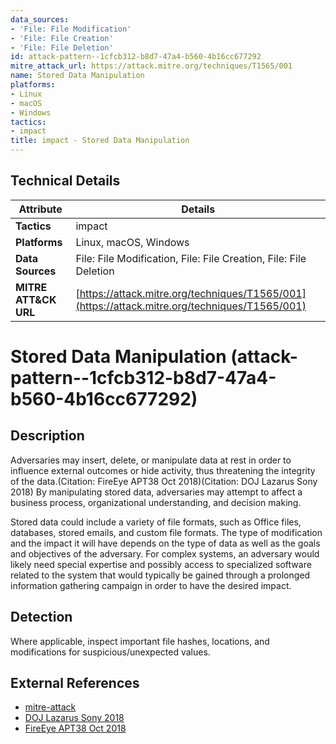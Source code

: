 ```yaml
---
data_sources:
- 'File: File Modification'
- 'File: File Creation'
- 'File: File Deletion'
id: attack-pattern--1cfcb312-b8d7-47a4-b560-4b16cc677292
mitre_attack_url: https://attack.mitre.org/techniques/T1565/001
name: Stored Data Manipulation
platforms:
- Linux
- macOS
- Windows
tactics:
- impact
title: impact - Stored Data Manipulation
---
```


## Technical Details

| Attribute | Details |
|-----------|----------|
| **Tactics** | impact |
| **Platforms** | Linux, macOS, Windows |
| **Data Sources** | File: File Modification, File: File Creation, File: File Deletion |
| **MITRE ATT&CK URL** | [https://attack.mitre.org/techniques/T1565/001](https://attack.mitre.org/techniques/T1565/001) |

# Stored Data Manipulation (attack-pattern--1cfcb312-b8d7-47a4-b560-4b16cc677292)

## Description
Adversaries may insert, delete, or manipulate data at rest in order to influence external outcomes or hide activity, thus threatening the integrity of the data.(Citation: FireEye APT38 Oct 2018)(Citation: DOJ Lazarus Sony 2018) By manipulating stored data, adversaries may attempt to affect a business process, organizational understanding, and decision making.

Stored data could include a variety of file formats, such as Office files, databases, stored emails, and custom file formats. The type of modification and the impact it will have depends on the type of data as well as the goals and objectives of the adversary. For complex systems, an adversary would likely need special expertise and possibly access to specialized software related to the system that would typically be gained through a prolonged information gathering campaign in order to have the desired impact.

## Detection
Where applicable, inspect important file hashes, locations, and modifications for suspicious/unexpected values.

## External References
- [mitre-attack](https://attack.mitre.org/techniques/T1565/001)
- [DOJ Lazarus Sony 2018](https://www.justice.gov/opa/press-release/file/1092091/download)
- [FireEye APT38 Oct 2018](https://www.mandiant.com/sites/default/files/2021-09/rpt-apt38-2018-web_v5-1.pdf)
